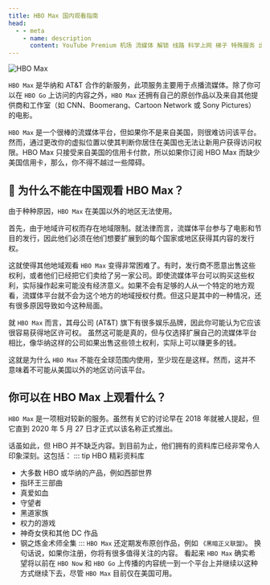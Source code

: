 ```yaml
---
title: HBO Max 国内观看指南
head:
  - - meta
    - name: description
      content: YouTube Premium 机场 流媒体 解锁 线路 科学上网 梯子 特殊服务 出国服务 奈飞 Netflix 迪士尼 YouTube 油管 hulu FlyingBird 青云梯 HBO Max Spotify 奈飞小铺 银河录像局
---
```


![HBO Max](https://i.theojs.cn/docs/202406111505373.png 'HBO Max')

`HBO Max` 是华纳和 AT&T 合作的新服务，此项服务主要用于点播流媒体。除了你可以在 `HBO Go` 上访问的内容之外，`HBO Max` 还拥有自己的原创作品以及来自其他提供商和工作室（如 CNN、Boomerang、Cartoon Network 或 Sony Pictures）的电影。

`HBO Max` 是一个很棒的流媒体平台，但如果你不是来自美国，则很难访问该平台。然而，通过更改你的虚拟位置以使其判断你居住在美国也无法让新用户获得访问权限。HBO Max 只接受来自美国的信用卡付款，所以如果你订阅 HBO Max 而缺少美国信用卡，那么，你不得不越过一些障碍。

## 🔎 为什么不能在中国观看 HBO Max？

由于种种原因，`HBO Max` 在美国以外的地区无法使用。

首先，由于地域许可权而存在地域限制。就法律而言，流媒体平台参与了电影和节目的发行，因此他们必须在他们想要扩展到的每个国家或地区获得其内容的发行权。

这就使得其他地域观看 `HBO Max` 变得非常困难了。有时，发行商不愿意出售这些权利，或者他们已经把它们卖给了另一家公司。即使流媒体平台可以购买这些权利，实际操作起来可能没有经济意义。如果不会有足够的人从一个特定的地方观看，流媒体平台就不会为这个地方的地域授权付费。但这只是其中的一种情况，还有很多原因导致如今这种局面。

就 `HBO Max` 而言，其母公司 (AT&T) 旗下有很多娱乐品牌，因此你可能认为它应该很容易获得地区许可权。 虽然这可能是真的，但与仅选择扩展自己的流媒体平台相比，像华纳这样的公司如果出售这些领土权利，实际上可以赚更多的钱。

这就是为什么 `HBO Max` 不能在全球范围内使用，至少现在是这样。然而，这并不意味着不可能从美国以外的地区访问该平台。

## 你可以在 HBO Max 上观看什么？

`HBO Max` 是一项相对较新的服务。虽然有关它的讨论早在 2018 年就被人提起，但它直到 2020 年 5 月 27 日才正式以该名称正式推出。

话虽如此，但 HBO 并不缺乏内容。到目前为止，他们拥有的资料库已经非常令人印象深刻。这包括：
::: tip HBO 精彩资料库

- 大多数 HBO 或华纳的产品，例如西部世界
- 指环王三部曲
- 真爱如血
- 守望者
- 黑道家族
- 权力的游戏
- 神奇女侠和其他 DC 作品
- 钢之炼金术师全集
  :::
  `HBO Max` 还定期发布原创作品，例如 `《黑暗正义联盟》`。 换句话说，如果你注册，你将有很多值得关注的内容。 看起来 `HBO Max` 确实希望将以前在 `HBO Now` 和 `HBO Go` 上传播的内容统一到一个平台上并继续以这种方式继续下去，尽管 `HBO Max` 目前仅在美国可用。
